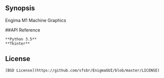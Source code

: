 ## Synopsis

Engima M1 Machine Graphics

##API Reference

	**Python 3.5**
	**Tkinter**

## License
	[BSD License](https://github.com/sfsbr/EnigmaGUI/blob/master/LICENSE)